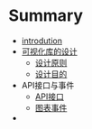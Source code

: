 # Summary

* [introdution](README.md)
* [可视化库的设计](ke_shi_hua_ku_de_she_ji.md)
   * [设计原则](design/principlesmd.md)
   * [设计目的](design/motivationmd.md)
* API接口与事件
  * [API接口](./api/interface.md)
  * [图表事件](./api/evnet.md)
* 

